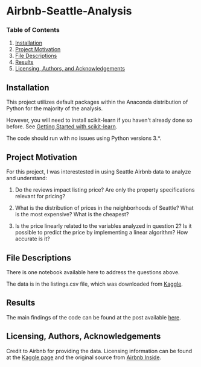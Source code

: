 # Airbnb-Seattle-Analysis

### Table of Contents

1. [Installation](#installation)
2. [Project Motivation](#motivation)
3. [File Descriptions](#files)
4. [Results](#results)
5. [Licensing, Authors, and Acknowledgements](#licensing)

## Installation <a name="installation"></a>

This project utilizes default packages within the Anaconda distribution of Python for the majority of the analysis. 

However, you will need to install scikit-learn if you haven't already done so before. See [Getting Started with scikit-learn](https://scikit-learn.org/stable/getting_started.html).

The code should run with no issues using Python versions 3.*.


## Project Motivation<a name="motivation"></a>

For this project, I was interestested in using Seattle Airbnb data to analyze and understand:

1. Do the reviews impact listing price? Are only the property specifications relevant for pricing?

2. What is the distribution of prices in the neighborhoods of Seattle? What is the most expensive? What is the cheapest?

3. Is the price linearly related to the variables analyzed in question 2? Is it possible to predict the price by implementing a linear algorithm? How accurate is it?


## File Descriptions <a name="files"></a>

There is one notebook available here to address the questions above.

The data is in the listings.csv file, which was downloaded from [Kaggle](https://www.kaggle.com/airbnb/seattle).

## Results<a name="results"></a>

The main findings of the code can be found at the post available [here](https://medium.com/@oscardamb/i-want-an-extra-income-how-much-should-i-offer-my-property-in-airbnb-seattle-7b16c35898bd).

## Licensing, Authors, Acknowledgements<a name="licensing"></a>
Credit to Airbnb for providing the data. Licensing information can be found at the [Kaggle page](https://www.kaggle.com/airbnb/seattle) and the original source from [Airbnb Inside](http://insideairbnb.com/get-the-data.html).
